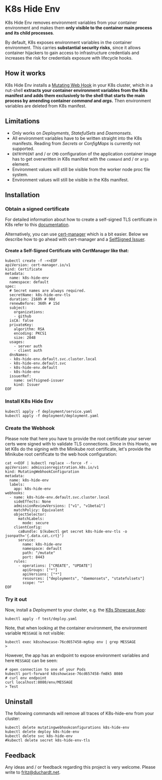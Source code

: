 # K8s Hide Env

K8s Hide Env removes environment variables from your container environment and makes them  **only visible to the container main process and its child processes**.

By default, K8s exposes environment variables in the container environment. This carries **substantial security risks**, since it allows container hijackers to gain access to infrastructure credentials and increases the risk for credentials exposure with lifecycle hooks.

## How it works

K8s Hide Env installs a [Mutating Web Hook](https://kubernetes.io/blog/2019/03/21/a-guide-to-kubernetes-admission-controllers/) in your K8s cluster, which in a nut-shell **extracts your container environment variables from the K8s manifest and adds them exclusively to the shell that starts the main process by amending container *command* and *args*.** Then environment variables are deleted from K8s manifest.

## Limitations

- Only works on *Deployments*, *StatefulSets* and *Daemonsets*.
- All environment variables have to be written straight into the K8s manifests. Reading from *Secrets* or *ConfigMaps* is currently not supported.
- `ENTRYPOINT` and / or `CMD` configuration of the application container image has to get overwritten in K8s manifest with the `command` and / or `args` element.
- Environment values will still be visible from the worker node proc file system.
- Environment values will still be visible in the K8s manifest.

## Installation

### Obtain a signed certificate

For detailed information about how to create a self-signed TLS certificate in K8s refer to this [documentation](https://kubernetes.io/docs/tasks/tls/managing-tls-in-a-cluster/).

Alternatively, you can use [cert-manager](https://cert-manager.io/) which is a bit easier. Below we describe how to go ahead with cert-manager and a [SelfSigned Issuer](https://cert-manager.io/docs/configuration/selfsigned/). 

#### Create a Self-Signed Certificate with CertManager like that:
```shell
kubectl create -f -<<EOF
apiVersion: cert-manager.io/v1
kind: Certificate
metadata:
  name: k8s-hide-env
  namespace: default
spec:
  # Secret names are always required.
  secretName: k8s-hide-env-tls
  duration: 2160h # 90d
  renewBefore: 360h # 15d
  subject:
    organizations:
    - github
  isCA: false
  privateKey:
    algorithm: RSA
    encoding: PKCS1
    size: 2048
  usages:
    - server auth
    - client auth
  dnsNames:
  - k8s-hide-env.default.svc.cluster.local
  - k8s-hide-env.default.svc
  - k8s-hide-env.default
  - k8s-hide-env
  issuerRef:
    name: selfsigned-issuer
    kind: Issuer
EOF
```
### Install K8s Hide Env
```shell
kubectl apply -f deployment/service.yaml
kubectl apply -f deployment/deployment.yaml
```

### Create the Webhook

Please note that here you have to provide the root certificate your server certs were signed with to validate TLS connections. Since in this Howto, we let K8s do the signing with the Minikube root certificate, let's provide the Minikube root certificate to the web hook configuration:

```shell
cat <<EOF | kubectl replace --force -f -
apiVersion: admissionregistration.k8s.io/v1
kind: MutatingWebhookConfiguration
metadata:
  name: k8s-hide-env
  labels:
    app: k8s-hide-env
webhooks:
  - name: k8s-hide-env.default.svc.cluster.local
    sideEffects: None
    admissionReviewVersions: ["v1", "v1beta1"]
    matchPolicy: Equivalent
    objectSelector:
      matchLabels:
        mode: secure
    clientConfig:
      caBundle: $(kubectl get secret k8s-hide-env-tls -o jsonpath='{.data.ca\.crt}')
      service:
        name: k8s-hide-env
        namespace: default
        path: "/mutate"
        port: 8443
    rules:
      - operations: ["CREATE", "UPDATE"]
        apiGroups: ["*"]
        apiVersions: ["*"]
        resources: ["deployments", "daemonsets", "statefulsets"]
        scope: "*"
EOF
```

### Try it out

Now, install a *Deployment* to your cluster, e.g. the [K8s Showcase App](https://github.com/fritzduchardt/k8s-showcase-application):
```shell
kubectl apply -f test/deploy.yaml
```
Note, that when looking at the container environment, the environment variable `MESSAGE` is not visible:
```shell
kubectl exec k8sshowcase-76cd657458-mg6xp env | grep MESSAGE
> 
```
However, the app has an endpoint to expose environment variables and here `MESSAGE` can be seen:
```
# open connection to one of your Pods
kubectl port-forward k8sshowcase-76cd657458-fm8k5 8080
# curl env endpoint
curl localhost:8080/env/MESSAGE
> Test
```
## Uninstall

The following commands will remove all traces of K8s-hide-env from your cluster: 

```
kubectl delete mutatingwebhookconfigurations k8s-hide-env
kubectl delete deploy k8s-hide-env
kubectl delete svc k8s-hide-env
#kubectl delete secret k8s-hide-env-tls
```

## Feedback

Any ideas and / or feedback regarding this project is very welcome. Please write to [fritz@duchardt.net](mailto:fritz@duchardt.net).
